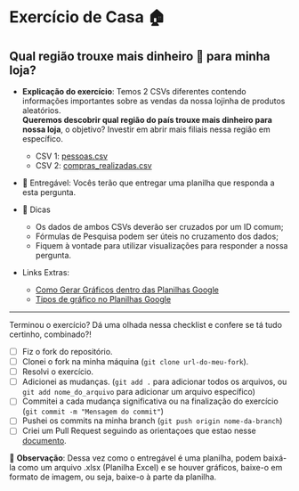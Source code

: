 # Exercício de Casa 🏠 

## Qual região trouxe mais dinheiro 💸 para minha loja?

- **Explicação do exercício**: Temos 2 CSVs diferentes contendo informações importantes sobre as vendas da nossa lojinha de produtos aleatórios.   
**Queremos descobrir qual região do país trouxe mais dinheiro para nossa loja**, o objetivo? Investir em abrir mais filiais nessa região em específico.

  - CSV 1: [pessoas.csv](https://github.com/reprograma/on34-python-s06-arquivos-pacotes-modulos/blob/main/exercicios/para-casa/pessoas.csv)
  - CSV 2: [compras_realizadas.csv](https://github.com/reprograma/on34-python-s06-arquivos-pacotes-modulos/blob/main/exercicios/para-casa/compras_realizadas.csv)

- 📌 Entregável: Vocês terão que entregar uma planilha que responda a esta pergunta.  

- 📢 Dicas
  - Os dados de ambos CSVs deverão ser cruzados por um ID comum;
  - Fórmulas de Pesquisa podem ser úteis no cruzamento dos dados;
  - Fiquem à vontade para utilizar visualizações para responder a nossa pergunta.

- Links Extras:
  - [Como Gerar Gráficos dentro das Planilhas Google](https://www.youtube.com/watch?v=wn2N1ZacIXo)
  - [Tipos de gráfico no Planilhas Google](https://support.google.com/docs/answer/190718?hl=pt-BR)
---

Terminou o exercício? Dá uma olhada nessa checklist e confere se tá tudo certinho, combinado?!

- [ ] Fiz o fork do repositório.
- [ ] Clonei o fork na minha máquina (`git clone url-do-meu-fork`).
- [ ] Resolvi o exercício.
- [ ] Adicionei as mudanças. (`git add .` para adicionar todos os arquivos, ou `git add nome_do_arquivo` para adicionar um arquivo específico)
- [ ] Commitei a cada mudança significativa ou na finalização do exercício (`git commit -m "Mensagem do commit"`)
- [ ] Pushei os commits na minha branch (`git push origin nome-da-branch`)
- [ ] Criei um Pull Request seguindo as orientaçoes que estao nesse [documento](https://github.com/mflilian/repo-example/blob/main/exercicios/para-casa/instrucoes-pull-request.md).

📌 **Observação**: Dessa vez como o entregável é uma planilha, podem baixá-la como um arquivo .xlsx (Planilha Excel) e se houver gráficos, baixe-o em formato de imagem, ou seja, baixe-o à parte da planilha.
